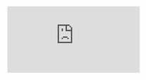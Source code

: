 ![Lab2: Visualize M5Stack telemetry data on Azure]( https://github.com/timzhan/m5stack-lab/blob/master/Lab2/Lab2_Visualize%20M5Stack%20telemetry%20data%20on%20Azure.md)

